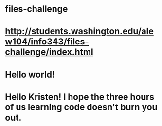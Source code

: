 # files-challenge
# http://students.washington.edu/alew104/info343/files-challenge/index.html
# Hello world!
# Hello Kristen! I hope the three hours of us learning code doesn't burn you out.
 
